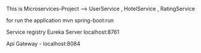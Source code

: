 This is Microservices-Project --> UserService , HotelService , RatingService 

for run the application mvn spring-boot:run

Service registry Eureka Server
localhost:8761

Api Gateway - localhost:8084
